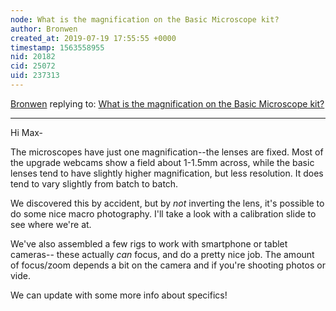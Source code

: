 ```yaml
---
node: What is the magnification on the Basic Microscope kit?
author: Bronwen
created_at: 2019-07-19 17:55:55 +0000
timestamp: 1563558955
nid: 20182
cid: 25072
uid: 237313
---
```




[Bronwen](../profile/Bronwen) replying to: [What is the magnification on the Basic Microscope kit?](../notes/maxliboiron/07-18-2019/how-do-i)

----
Hi Max-

The microscopes have just one magnification--the lenses are fixed. Most of the upgrade webcams show a field about 1-1.5mm across, while the basic lenses tend to have slightly higher magnification, but less resolution. It does tend to vary slightly from batch to batch.

We discovered this by accident, but by *not* inverting the lens, it's possible to do some nice macro photography. I'll take a look with a calibration slide to see where we're at. 

We've also assembled a few rigs to work with smartphone or tablet cameras-- these actually *can* focus, and do a pretty nice job. The amount of focus/zoom depends a bit on the camera and if you're shooting photos or vide. 

We can update with some more info about specifics!